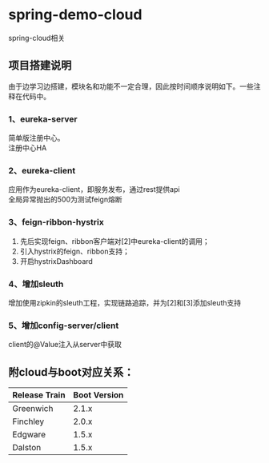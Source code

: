 # spring-demo-cloud
spring-cloud相关<br>
## 项目搭建说明
由于边学习边搭建，模块名和功能不一定合理，因此按时间顺序说明如下。一些注释在代码中。
### 1、eureka-server
简单版注册中心。<br>
注册中心HA
### 2、eureka-client
应用作为eureka-client，即服务发布，通过rest提供api<br>
全局异常抛出的500为测试feign熔断<br>
### 3、feign-ribbon-hystrix
1. 先后实现feign、ribbon客户端对[2]中eureka-client的调用；
2. 引入hystrix的feign、ribbon支持；
3. 开启hystrixDashboard
### 4、增加sleuth
增加使用zipkin的sleuth工程，实现链路追踪，并为[2]和[3]添加sleuth支持
### 5、增加config-server/client
client的@Value注入从server中获取

## 附cloud与boot对应关系：
Release Train | Boot Version
| - | - |
Greenwich | 2.1.x
Finchley | 2.0.x
Edgware | 1.5.x
Dalston | 1.5.x
